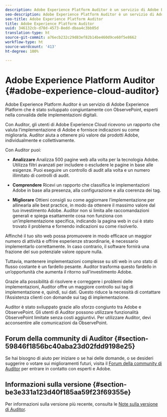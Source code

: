 ```yaml
---
description: Adobe Experience Platform Auditor è un servizio di Adobe Experience Platform che è stato sviluppato congiuntamente con ObservePoint, esperti nella convalida delle implementazioni digitali.
seo-description: Adobe Experience Platform Auditor è un servizio di Adobe Experience Platform che è stato sviluppato congiuntamente con ObservePoint, esperti nella convalida delle implementazioni digitali.
seo-title: Adobe Experience Platform Auditor
title: Adobe Experience Platform Auditor
uuid: 346132cb-d78d-4573-8edd-dbaa4c3bb05d
translation-type: ht
source-git-commit: a76ecb232c29d83ef82b14be460d9ce60f5e8662
workflow-type: ht
source-wordcount: '413'
ht-degree: 100%

---
```



# Adobe Experience Platform Auditor {#adobe-experience-cloud-auditor}

Adobe Experience Platform Auditor è un servizio di Adobe Experience Platform che è stato sviluppato congiuntamente con ObservePoint, esperti nella convalida delle implementazioni digitali.

Con Auditor, gli utenti di Adobe Experience Cloud ricevono un rapporto che valuta l’implementazione di Adobe e fornisce indicazioni su come migliorarla. Auditor aiuta a ottenere più valore dai prodotti Adobe, individualmente e collettivamente.

Con Auditor puoi:

* **Analizzare** Analizza 500 pagine web alla volta per la tecnologia Adobe. Utilizza filtri avanzati per includere o escludere le pagine in base alle esigenze. Puoi eseguire un controllo di audit alla volta e un numero illimitato di controlli di audit.

* **Comprendere** Ricevi un rapporto che classifica le implementazioni Adobe in base alla presenza, alla configurazione e alla coerenza dei tag.

* **Migliorare** Ottieni consigli su come aggiornare l’implementazione per allinearla alle best practice, in modo da ottenere il massimo valore dal tuo investimento Adobe. Auditor non si limita alle raccomandazioni generali e spiega esattamente cosa non funziona con un’implementazione specifica, indicando la pagina web in cui è stato trovato il problema e fornendo indicazioni su come risolverlo.

Affinché il tuo sito web possa promuovere in modo efficace un maggior numero di attività e offrire esperienze straordinarie, è necessario implementarlo correttamente. In caso contrario, il software fornirà una frazione del suo potenziale valore oppure nulla.

Tuttavia, mantenere implementazioni complesse su siti web in uno stato di flusso costante è un fardello pesante. Auditor trasforma questo fardello in un’opportunità che aumenta il ritorno sull’investimento Adobe.

Grazie alla possibilità di risolvere e correggere i problemi delle implementazioni, Auditor offre un maggiore controllo sui tag di implementazione e, quindi, sui dati. Questo riduce la necessità di contattare l’Assistenza clienti con domande sui tag di implementazione.

Auditor è stato sviluppato grazie allo sforzo congiunto tra Adobe e ObservePoint. Gli utenti di Auditor possono utilizzare funzionalità ObservePoint limitate senza costi aggiuntivi. Per utilizzare Auditor, devi acconsentire alle comunicazioni da ObservePoint.

## Forum della community di Auditor {#section-59846f1856bc40aba23d02fdd9198e25}

Se hai bisogno di aiuto per iniziare o se hai delle domande, o se desideri suggerire o votare sui miglioramenti futuri, visita il [Forum della community di Auditor](https://forums.adobe.com/community/experience-cloud/platform/core-services/activation-service/auditor) per entrare in contatto con esperti e Adobe.

## Informazioni sulla versione {#section-be3e331a123d40f185aa59f23f69355e}

Per informazioni sulla versione più recente, consulta le [Note sulla versione di Auditor](release-notes.md).
